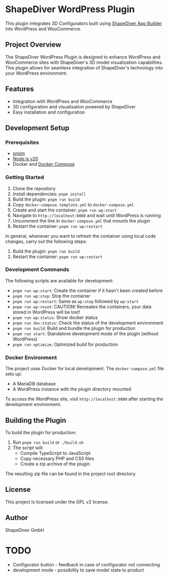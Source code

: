 # ShapeDiver WordPress Plugin

This plugin integrates 3D Configurators built using [ShapeDiver App Builder](https://help.shapediver.com/doc/shapediver-app-builder) into WordPress and WooCommerce. 

## Project Overview

The ShapeDiver WordPress Plugin is designed to enhance WordPress and WooCommerce sites with ShapeDiver's 3D model visualization capabilities. This plugin allows for seamless integration of ShapeDiver's technology into your WordPress environment.

## Features

- Integration with WordPress and WooCommerce
- 3D configuration and visualisation powered by ShapeDiver
- Easy installation and configuration

## Development Setup

### Prerequisites

- [pnpm](https://pnpm.io/)
- [Node.js v20](https://nodejs.org/en/about/previous-releases)
- Docker and [Docker Compose](https://docs.docker.com/compose/install/)

### Getting Started

1. Clone the repository
2. Install dependencies: `pnpm install`
3. Build the plugin: `pnpm run build`
4. Copy `docker-compose.template.yml` to `docker-compose.yml`
5. Create and start the container: `pnpm run wp:start`
6. Navigate to `http://localhost:8080` and wait until WordPress is running
7. Uncomment the line in `docker-compose.yml` that mounts the plugin
8. Restart the container: `pnpm run wp:restart`

In general, whenever you want to refresh the container using local code changes, 
carry out the following steps: 

1. Build the plugin: `pnpm run build`
2. Restart the container: `pnpm run wp:restart`

### Development Commands

The following scripts are available for development:

- `pnpm run wp:start`: Create the container if it hasn't been created before
- `pnpm run wp:stop`: Stop the container
- `pnpm run wp:restart`: Same as `wp:stop` followed by `wp:start`
- `pnpm run wp:reset`: CAUTION! Recreates the containers, your data stored in WordPress will be lost!
- `pnpm run wp:status`: Show docker status
- `pnpm run dev:status`: Check the status of the development environment
- `pnpm run build`: Build and bundle the plugin for production
- `pnpm run start`: Standalone development mode of the plugin (without WordPress)
- `pnpm run optimize`: Optimized build for production

### Docker Environment

The project uses Docker for local development. The `docker-compose.yml` file sets up:

- A MariaDB database
- A WordPress instance with the plugin directory mounted

To access the WordPress site, visit `http://localhost:8080` after starting the development environment.

## Building the Plugin

To build the plugin for production:

1. Run `pnpm run build` or `./build.sh`
2. The script will:
   - Compile TypeScript to JavaScript
   - Copy necessary PHP and CSS files
   - Create a zip archive of the plugin

The resulting zip file can be found in the project root directory.

## License

This project is licensed under the GPL v2 license.

## Author

ShapeDiver GmbH

# TODO 

  * Configurator button - feedback in case of configurator not connecting
  * development mode - possibility to save model state to product
